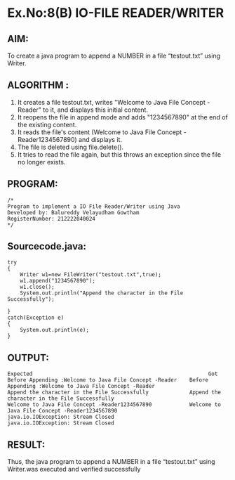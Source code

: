 # Ex.No:8(B) IO-FILE READER/WRITER
## AIM:
To create a java program to append a NUMBER in a file “testout.txt” using Writer.


## ALGORITHM :
1.	It creates a file testout.txt, writes "Welcome to Java File Concept -Reader" to it, and displays this initial content.
2.	It reopens the file in append mode and adds "1234567890" at the end of the existing content.
3.	It reads the file's content (Welcome to Java File Concept -Reader1234567890) and displays it.
4.	The file is deleted using file.delete().
5.	It tries to read the file again, but this throws an exception since the file no longer exists.




## PROGRAM:
 ```
/*
Program to implement a IO File Reader/Writer using Java
Developed by: Balureddy Velayudham Gowtham
RegisterNumber: 212222040024
*/
```

## Sourcecode.java:

```
try
{
    Writer w1=new FileWriter("testout.txt",true);
    w1.append("1234567890");
    w1.close();
    System.out.println("Append the character in the File Successfully");

}
catch(Exception e)
{
    System.out.println(e);
}
```

## OUTPUT:
```
Expected                                                    	Got
Before Appending :Welcome to Java File Concept -Reader    Before Appending :Welcome to Java File Concept -Reader
Append the character in the File Successfully             Append the character in the File Successfully
Welcome to Java File Concept -Reader1234567890            Welcome to Java File Concept -Reader1234567890
java.io.IOException: Stream Closed                        java.io.IOException: Stream Closed
```

## RESULT:
Thus, the java program to append a NUMBER in a file “testout.txt” using Writer.was executed and verified successfully



